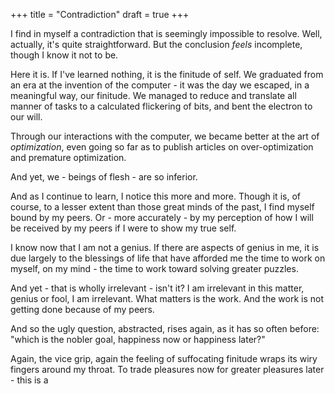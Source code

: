 +++
title = "Contradiction"
draft = true
+++

I find in myself a contradiction that is seemingly impossible to resolve. Well, actually, it's quite straightforward. But the conclusion *feels* incomplete, though I know it not to be.

Here it is. If I've learned nothing, it is the finitude of self. We graduated from an era at the invention of the computer - it was the day we escaped, in a meaningful way, our finitude. We managed to reduce and translate all manner of tasks to a calculated flickering of bits, and bent the electron to our will.

Through our interactions with the computer, we became better at the art of *optimization*, even going so far as to publish articles on over-optimization and premature optimization.

And yet, we - beings of flesh - are so inferior.

And as I continue to learn, I notice this more and more. Though it is, of course, to a lesser extent than those great minds of the past, I find myself bound by my peers. Or - more accurately - by my perception of how I will be received by my peers if I were to show my true self. 

I know now that I am not a genius. If there are aspects of genius in me, it is due largely to the blessings of life that have afforded me the time to work on myself, on my mind - the time to work toward solving greater puzzles.

And yet - that is wholly irrelevant - isn't it? I am irrelevant in this matter, genius or fool, I am irrelevant. What matters is the work. And the work is not getting done because of my peers.

And so the ugly question, abstracted, rises again, as it has so often before: "which is the nobler goal, happiness now or happiness later?"

Again, the vice grip, again the feeling of suffocating finitude wraps its wiry fingers around my throat. To trade pleasures now for greater pleasures later - this is a 
